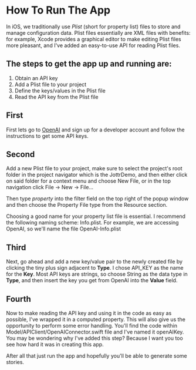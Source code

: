 #  How To Run The App

In iOS, we traditionally use *Plist* (short for property list) files to store and manage configuration data. Plist files 
essentially are XML files with benefits: for example, Xcode provides a graphical editor to make editing Plist files more 
pleasant, and I've added an easy-to-use API for reading Plist files.

## The steps to get the app up and running are:
1. Obtain an API key
2. Add a Plist file to your project
3. Define the keys/values in the Plist file
4. Read the API key from the Plist file

## First
First lets go to [OpenAI](https://www.openai.com) and sign up for a developer account and follow the instructions to get 
some API keys.

## Second
Add a new Plist file to your project, make sure to select the project's root folder in the project navigator which is 
the JottrDemo, and then either click on said folder for a context menu and choose New File, or in the top navigation click 
File -> New -> File...

Then type *property* into the filter field on the top right of the popup window and then choose the Property File type from 
the Resource section.

Choosing a good name for your property list file is essential. I recommend the following naming scheme: <name of the 
API>Info.plist. For example, we are accessing OpenAI, so we'll name the file OpenAI-Info.plist

## Third
Next, go ahead and add a new key/value pair to the newly created file by clicking the tiny plus sign adjacent to **Type**. 
I chose API_KEY as the name for the **Key**. Most API keys are strings, so choose String as the data type in **Type**, and 
then insert the key you get from OpenAI into the **Value** field.

## Fourth
Now to make reading the API key and using it in the code as easy as possible, I've wrapped it in a computed property. This 
will also give us the opportunity to perform some error handling. You'll find the code within 
Model/APIClient/OpenAIConnector.swift file and I've named it openAIKey. 
You may be wondering why I've added this step? Because I want you too see how hard it was in creating this app.

After all that just run the app and hopefully you'll be able to generate some stories.

